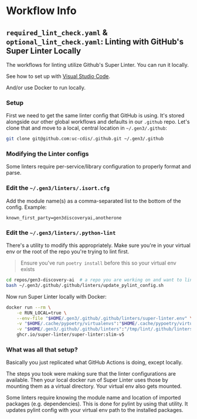 # Workflow Info

## `required_lint_check.yaml` & `optional_lint_check.yaml`: Linting with GitHub's Super Linter Locally

The workflows for linting utilize Github's Super Linter. You can run it locally.

See how to set up with [Visual Studio Code](https://github.com/super-linter/super-linter/blob/main/README.md#codespaces-and-visual-studio-code).

And/or use Docker to run locally.

### Setup

First we need to get the same linter config that GitHub is using. It's 
stored alongside our other global workflows and defaults in 
our `.github` repo. Let's clone that and move to a local, central location in `~/.gen3/.github`:

```bash
git clone git@github.com:uc-cdis/.github.git ~/.gen3/.github
```

### Modifying the Linter configs

Some linters require per-service/library configuration to properly format and parse. 

### Edit the `~/.gen3/linters/.isort.cfg` 

Add the module name(s) as a comma-separated list to the bottom of the config. Example:

```env
known_first_party=gen3discoveryai,anotherone
```

### Edit the `~/.gen3/linters/.python-lint` 

There's a utility to modify this appropriately. Make sure you're in your virtual env
or the root of the repo you're trying to lint first.

> Ensure you've run `poetry install` before this so your virtual env exists

```bash
cd repos/gen3-discovery-ai  # a repo you are working on and want to lint
bash ~/.gen3/.github/.github/linters/update_pylint_config.sh
```

Now run Super Linter locally with Docker:

```bash
docker run --rm \
    -e RUN_LOCAL=true \
    --env-file "$HOME/.gen3/.github/.github/linters/super-linter.env" \
    -v "$HOME/.cache/pypoetry/virtualenvs":"$HOME/.cache/pypoetry/virtualenvs" \
    -v "$HOME/.gen3/.github/.github/linters":"/tmp/lint/.github/linters" -v "$PWD":/tmp/lint \
    ghcr.io/super-linter/super-linter:slim-v5
```

### What was all that setup?

Basically you just replicated what GitHub Actions is doing, except locally.

The steps you took were making
sure that the linter configurations are available. Then your local docker run 
of Super Linter uses those by mounting them as a virtual directory. Your virtual env
also gets mounted.

Some linters require knowing the module name and
location of imported packages (e.g. dependencies). This is done for pylint by using that
utility. It updates pylint config with your virtual env path to the installed packages.

